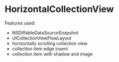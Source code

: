 # HorizontalCollectionView

Features used:
- NSDiffableDataSourceSnapshot
- UICollectionViewFlowLayout
- horizontally scrolling collection view
- collection item edge insent
- collection item with shadow and image

